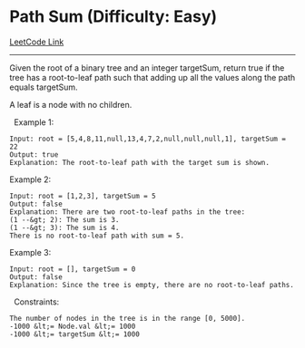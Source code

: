 # Path Sum (Difficulty: Easy)

[LeetCode Link](https://leetcode.com/problems/path-sum/)

---

Given the root of a binary tree and an integer targetSum, return true if the tree has a root-to-leaf path such that adding up all the values along the path equals targetSum.

A leaf is a node with no children.

&nbsp;
Example 1:

```
Input: root = [5,4,8,11,null,13,4,7,2,null,null,null,1], targetSum = 22
Output: true
Explanation: The root-to-leaf path with the target sum is shown.
```

Example 2:

```
Input: root = [1,2,3], targetSum = 5
Output: false
Explanation: There are two root-to-leaf paths in the tree:
(1 --&gt; 2): The sum is 3.
(1 --&gt; 3): The sum is 4.
There is no root-to-leaf path with sum = 5.
```

Example 3:

```
Input: root = [], targetSum = 0
Output: false
Explanation: Since the tree is empty, there are no root-to-leaf paths.
```

&nbsp;
Constraints:


	The number of nodes in the tree is in the range [0, 5000].
	-1000 &lt;= Node.val &lt;= 1000
	-1000 &lt;= targetSum &lt;= 1000


